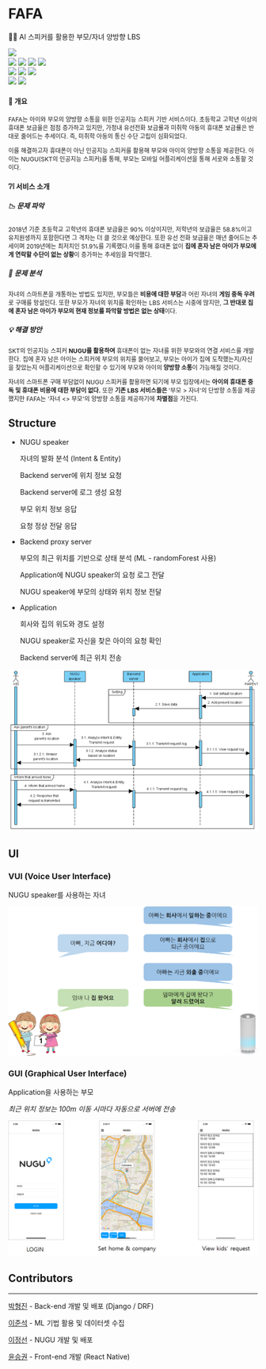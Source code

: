 # FAFA
:baby::man: AI 스피커를 활용한 부모/자녀 양방향 LBS

<img src="https://img.shields.io/badge/NUGU%20play-2.0-brightgreen?style=flat-square" />
<br>
<img src="https://img.shields.io/badge/Python-3.6-blue?style=flat-square" />
<img src="https://img.shields.io/badge/Django-2.1.1-blue?style=flat-square" />
<img src="https://img.shields.io/badge/DRF-3.11.0-blue?style=flat-square" />
<img src="https://img.shields.io/badge/SQlite-3.21.0-blue?style=flat-square" />
<br>
<img src="https://img.shields.io/badge/React-16.13.1-orange?style=flat-square" />
<img src="https://img.shields.io/badge/ReactNative-0.63.3-orange?style=flat-square" />
<img src="https://img.shields.io/badge/React navi-3.13.0-orange?style=flat-square" />
<br>
<img src="https://img.shields.io/badge/Amazon%20Linux-2.9.16-yellow?style=flat-square" />
<img src="https://img.shields.io/badge/AWS-EB-yellow?style=flat-square" />



#### :eyes: 개요 
<p style="font-size:9pt">
 FAFA는 아이와 부모의 양방향 소통을 위한 인공지능 스피커 기반 서비스이다. 초등학교 고학년 이상의 휴대폰 보급율은 점점 증가하고 있지만, 가정내 유선전화 보급률과 미취학 아동의 휴대폰 보급률은 반대로 줄어드는 추세이다. 즉, 미취학 아동의 통신 수단 고립이 심화되었다.</p>
 <p style="font-size:9pt">
 이를 해결하고자 휴대폰이 아닌 인공지능 스피커를 활용해 부모와 아이의 양방향 소통을 제공한다. 아이는 NUGU(SKT의 인공지능 스피커)를 통해, 부모는 모바일 어플리케이션을 통해 서로와 소통할 것이다.</p>



#### :grey_question::grey_exclamation: 서비스 소개
##### :chart_with_downwards_trend: 문제 파악
<p style="font-size:9pt">2018년 기준 초등학교 고학년의 휴대폰 보급율은 90% 이상이지만, 저학년의 보급율은 58.8%이고 유치원생까지 포함한다면 그 격차는 더 클 것으로 예상한다. 또한 유선 전화 보급율은 매년 줄어드는 추세이며 2019년에는 최저치인 51.9%를 기록했다.이를 통해 휴대폰 없이 <span style="font-weight:bold">집에 혼자 남은 아이가 부모에게 연락할 수단이 없는 상황</span>이 증가하는 추세임을 파악했다.</p>

##### :mag_right: 문제 분석 
<p style="font-size:9pt">자녀의 스마트폰을 개통하는 방법도 있지만, 부모들은 <span style="font-weight:bold">비용에 대한 부담</span>과 어린 자녀의 <span style="font-weight:bold">게임 중독 우려</span>로 구매를 망설인다. 또한 부모가 자녀의 위치를 확인하는 LBS 서비스는 시중에 많지만, <span style="font-weight:bold">그 반대로 집에 혼자 남은 아이가 부모의 현재 정보를 파악할 방법은 없는 상태</span>이다.</p>

##### :bulb: 해결 방안
<p style="font-size:9pt">SKT의 인공지능 스피커 <span style="font-weight:bold">NUGU를 활용하여</span> 휴대폰이 없는 자녀를 위한 부모와의 연결 서비스를 개발한다. 집에 혼자 남은 아이는 스피커에 부모의 위치를 물어보고, 부모는 아이가 집에 도착했는지/자신을 찾았는지 어플리케이션으로 확인할 수 있기에 부모와 아이의<span style="font-weight:bold"> 양방향 소통</span>이 가능해질 것이다.

<p style="font-size:9pt">자녀의 스마트폰 구매 부담없이 NUGU 스피커를 활용하면 되기에 부모 입장에서는 <span style="font-weight:bold">아이의 휴대폰 중독 및 휴대폰 비용에 대한 부담이 없다.</span> 또한 <span style="font-weight:bold">기존 LBS 서비스들은 </span> '부모 > 자녀'의 단방향 소통을 제공했지만 FAFA는 '자녀 <> 부모'의 양방향 소통을 제공하기에 <span style="font-weight:bold">차별점</span>을 가진다. </p>


## Structure

- NUGU speaker

    자녀의 발화 분석 (Intent & Entity)

    Backend server에 위치 정보 요청

    Backend server에 로그 생성 요청

    부모 위치 정보 응답

    요청 정상 전달 응답

- Backend proxy server

    부모의 최근 위치를 기반으로 상태 분석 (ML - randomForest 사용)

    Application에 NUGU speaker의 요청 로그 전달

    NUGU speaker에 부모의 상태와 위치 정보 전달

- Application

    회사와 집의 위도와 경도 설정

    NUGU speaker로 자신을 찾은 아이의 요청 확인

    Backend server에 최근 위치 전송

![document/src/SequenceDiagram.png](document/src/SequenceDiagram.png)

## UI
### VUI (Voice User Interface)

NUGU speaker를 사용하는 자녀

![document/src/SequenceDiagram.png/VUI.png](document/src/VUI.png)

### GUI (Graphical User Interface)

Application을 사용하는 부모

*최근 위치 정보는 100m 이동 시마다 자동으로 서버에 전송*

![document/src/GUI.png](document/src/GUI.png)

## Contributors

---

[박형진](https://github.com/HYUcoolguy)  - Back-end 개발 및 배포 (Django / DRF)

[이준석](https://github.com/junslee0912) - ML 기법 활용 및 데이터셋 수집

[이정선](https://github.com/sseonnn) - NUGU 개발 및 배포 

[윤승권](https://github.com/sgwon96) - Front-end 개발 (React Native)